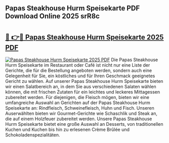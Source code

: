 ## Papas Steakhouse Hurm Speisekarte PDF Download Online 2025 srR8c

# <h2><a href="http://gc9bxtb.nevu.top/?p=Papas+Steakhouse+Hurm+Speisekarte">🔗 👉🔴 Papas Steakhouse Hurm Speisekarte 2025 PDF</a></h2>

[![Papas Steakhouse Hurm Speisekarte 2025 PDF](https://i.imgur.com/dBaPXMq.png)](http://gc9bxtb.nevu.top/?p=Papas+Steakhouse+Hurm+Speisekarte)
Die Papas Steakhouse Hurm Speisekarte im Restaurant oder Café ist nicht nur eine Liste der Gerichte, die für die Bestellung angeboten werden, sondern auch eine Gelegenheit für Sie, ein köstliches und für Ihren Geschmack geeignetes Gericht zu wählen. Auf unserer Papas Steakhouse Hurm Speisekarte bieten wir einen Salatbereich an, in dem Sie aus verschiedenen Salaten wählen können, die mit frischen Zutaten für ein leichtes und leckeres Mittagessen zubereitet werden. Für diejenigen, die Fleisch mögen, bieten wir eine umfangreiche Auswahl an Gerichten auf der Papas Steakhouse Hurm Speisekarte an: Rindfleisch, Schweinefleisch, Huhn und Fisch. Unseren Auserwählten bieten wir Gourmet-Gerichte wie Schaschlik und Steak an, die auf einem Holzfeuer zubereitet werden. Unsere Papas Steakhouse Hurm Speisekarte bietet eine große Auswahl an Desserts, von traditionellen Kuchen und Kuchen bis hin zu erlesenen Crème Brûlée und Schokoladenspezialitäten.
